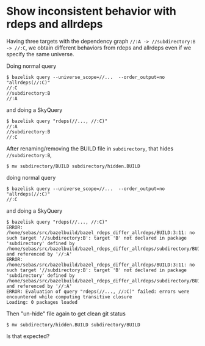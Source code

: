 # Show inconsistent behavior with rdeps and allrdeps

Having three targets with the dependency graph `//:A -> //subdirectory:B -> //:C`, we obtain different behaviors from rdeps and allrdeps even if we specify the same universe.

Doing normal query
```
$ bazelisk query --universe_scope=//...  --order_output=no "allrdeps(//:C)"
//:C
//subdirectory:B
//:A

```
and doing a SkyQuery
```
$ bazelisk query "rdeps(//..., //:C)"
//:A
//subdirectory:B
//:C
```

After renaming/removing the BUILD file in `subdirectory`, that hides `//subdirectory:B`, 
```
$ mv subdirectory/BUILD subdirectory/hidden.BUILD
```
doing normal query
```
$ bazelisk query --universe_scope=//...  --order_output=no "allrdeps(//:C)"
//:C
```
and doing a SkyQuery
```
$ bazelisk query "rdeps(//..., //:C)"
ERROR: /home/sebas/src/bazelbuild/bazel_rdeps_differ_allrdeps/BUILD:3:11: no such target '//subdirectory:B': target 'B' not declared in package 'subdirectory' defined by /home/sebas/src/bazelbuild/bazel_rdeps_differ_allrdeps/subdirectory/BUILD and referenced by '//:A'
ERROR: /home/sebas/src/bazelbuild/bazel_rdeps_differ_allrdeps/BUILD:3:11: no such target '//subdirectory:B': target 'B' not declared in package 'subdirectory' defined by /home/sebas/src/bazelbuild/bazel_rdeps_differ_allrdeps/subdirectory/BUILD and referenced by '//:A'
ERROR: Evaluation of query "rdeps(//..., //:C)" failed: errors were encountered while computing transitive closure
Loading: 0 packages loaded
```
Then "un-hide" file again to get clean git status
```
$ mv subdirectory/hidden.BUILD subdirectory/BUILD
```

Is that expected?